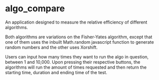# algo_compare
An application designed to measure the relative efficiency of different algorithms.

Both algorithms are variations on the Fisher-Yates algorithm, except that one of them uses the inbuilt Math.random javascript function to generate random numbers and the other uses Xorshift.

Users can input how many times they want to run the algo in question, between 1 and 10,000. Upon pressing their respective buttons, the algorithms will run the amount of times requested and then return the starting time, duration and ending time of the test.
